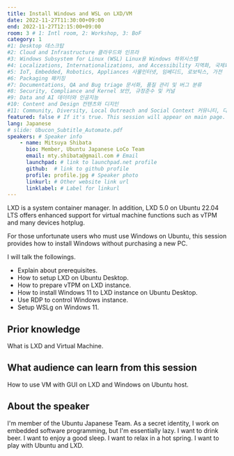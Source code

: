 ```yaml
---
title: Install Windows and WSL on LXD/VM
date: 2022-11-27T11:30:00+09:00
end: 2022-11-27T12:15:00+09:00
room: 3 # 1: Intl room, 2: Workshop, 3: BoF
category: 1
#1: Desktop 데스크탑
#2: Cloud and Infrastructure 클라우드와 인프라
#3: Windows Subsystem for Linux (WSL) Linux용 Windows 하위시스템
#4: Localizations, Internationalizations, and Accessibility 지역화, 국제화 및 접근성
#5: IoT, Embedded, Robotics, Appliances 사물인터넷, 임베디드, 로보틱스, 가전
#6: Packaging 패키징
#7: Documentations, QA and Bug triage 문서화, 품질 관리 및 버그 분류
#8: Security, Compliance and Kernel 보안, 규정준수 및 커널
#9: Data and AI 데이터와 인공지능
#10: Content and Design 컨텐츠와 디지인
#11: Community, Diversity, Local Outreach and Social Context 커뮤니티, 다양성, 지역 사회 협력과 사회적 관점
featured: false # If it's true. This session will appear on main page.
lang: Japanese
# slide: Ubucon_Subtitle_Automate.pdf
speakers: # Speaker info
    - name: Mitsuya Shibata
      bio: Member, Ubuntu Japanese LoCo Team
      email: mty.shibata@gmail.com # Email
      launchpad: # link to launchpad.net profile
      github:  # link to github profile
      profile: profile.jpg # Speaker photo
      linkurl: # Other website link url
      linklabel: # Label for linkurl
---
```


LXD is a system container manager.
In addition, LXD 5.0 on Ubuntu 22.04 LTS offers enhanced support for virtual machine functions such as vTPM and many devices hotplug.

For those unfortunate users who must use Windows on Ubuntu, this session provides how to install Windows without purchasing a new PC.

I will talk the followings.

* Explain about prerequisites.
* How to setup LXD on Ubuntu Desktop.
* How to prepare vTPM on LXD instance.
* How to install Windows 11 to LXD instance on Ubuntu Desktop.
* Use RDP to control Windows instance.
* Setup WSLg on Windows 11.

## Prior knowledge
What is LXD and Virtual Machine.

## What audience can learn from this session
How to use VM with GUI on LXD and Windows on Ubuntu host.

## About the speaker
I'm member of the Ubuntu Japanese Team.
As a secret identity, I work on embedded software programming, but I'm essentially lazy.
I want to drink beer.
I want to enjoy a good sleep.
I want to relax in a hot spring.
I want to play with Ubuntu and LXD.